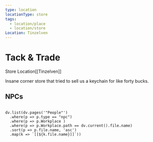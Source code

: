 ```yaml
---
type: location
locationType: store
tags:
  - location/place
  - location/store
Location: Tinzelven
---
```

# Tack & Trade
Store
<span class="dataview inline-field"><span class="inline-field-key">Location</span><span class="inline-field-value">[[Tinzelven]]</span></span>

Insane corner store that tried to sell us a keychain for like forty bucks.

## NPCs

```dataviewjs

dv.list(dv.pages('"People"')
  .where(p => p.type == "npc")
  .where(p => p.Workplace )
  .where(p => p.Workplace.path == dv.current().file.name)
  .sort(p => p.file.name, 'asc')
  .map(k => `[[${k.file.name}]]`))
  
```
